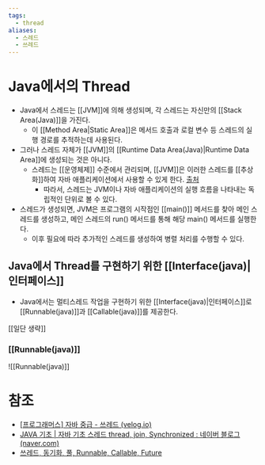```yaml
---
tags:
  - thread
aliases:
  - 스레드
  - 쓰레드
---
```

# Java에서의 Thread
- Java에서 스레드는 [[JVM]]에 의해 생성되며, 각 스레드는 자신만의 [[Stack Area(Java)]]을 가진다.
	- 이 [[Method Area|Static Area]]은 메서드 호출과 로컬 변수 등 스레드의 실행 경로를 추적하는데 사용된다.
- 그러나 스레드 자체가 [[JVM]]의 [[Runtime Data Area(Java)|Runtime Data Area]]에 생성되는 것은 아니다.
	- 스레드는 [[운영체제]] 수준에서 관리되며, [[JVM]]은 이러한 스레드를 [[추상화]]하여 자바 애플리케이션에서 사용할 수 있게 한다. [출처](https://velog.io/@qlgks1/%ED%94%84%EB%A1%9C%EA%B7%B8%EB%9E%98%EB%A8%B8%EC%8A%A4-%EC%9E%90%EB%B0%94-%EC%A4%91%EA%B8%89-%EC%93%B0%EB%A0%88%EB%93%9C)
		- 따라서, 스레드는 JVM이나 자바 애플리케이션의 실행 흐름을 나타내는 독립적인 단위로 볼 수 있다.
- 스레드가 생성되면, JVM은 프로그램의 시작점인 [[main()]] 메서드를 찾아 메인 스레드를 생성하고, 메인 스레드의 run() 메서드를 통해 해당 main() 메서드를 실행한다.
	- 이후 필요에 따라 추가적인 스레드를 생성하여 병렬 처리를 수행할 수 있다.


## Java에서 Thread를 구현하기 위한 [[Interface(java)|인터페이스]]
- Java에서는 멀티스레드 작업을 구현하기 위한 [[Interface(java)|인터페이스]]로 [[Runnable(java)]]과 [[Callable(java)]]를 제공한다.


[[일단 생략]]

### [[Runnable(java)]]
![[Runnable(java)]]


# 참조
- [[프로그래머스] 자바 중급 - 쓰레드 (velog.io)](https://velog.io/@qlgks1/%ED%94%84%EB%A1%9C%EA%B7%B8%EB%9E%98%EB%A8%B8%EC%8A%A4-%EC%9E%90%EB%B0%94-%EC%A4%91%EA%B8%89-%EC%93%B0%EB%A0%88%EB%93%9C)
- [JAVA 기초 | 자바 기초 스레드 thread, join, Synchronized : 네이버 블로그 (naver.com)](https://m.blog.naver.com/ghdalswl77/221868897180)
- [쓰레드, 동기화, 풀, Runnable, Callable, Future](https://jh-labs.tistory.com/269)